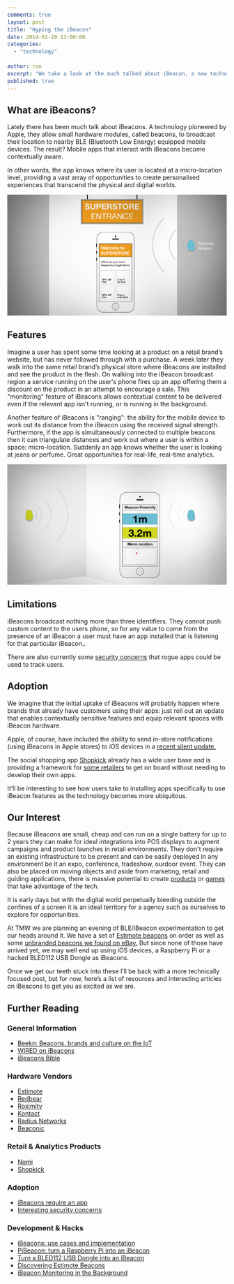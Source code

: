 ```yaml
---
comments: true
layout: post
title: "Hyping the iBeacon"
date: 2014-01-20 13:00:00
categories:
  - "technology"

author: roo
excerpt: "We take a look at the much talked about iBeacon, a new technology pioneered by Apple that could revolutionise contextual mobile use."
published: true
---
```


## What are iBeacons?

Lately there has been much talk about iBeacons. A technology pioneered by Apple, they allow small hardware modules, called beacons, to broadcast their location to nearby BLE (Bluetooth Low Energy) equipped mobile devices. The result? Mobile apps that interact with iBeacons become contextually aware.

In other words, the app knows where its user is located at a micro–location level, providing a vast array of opportunities to create personalised experiences that transcend the physical and digital worlds.

<img src="/img/blog/hyping-the-ibeacon/ibeacons-in-context.jpg" alt="iBeacon ranging for proximity and position">

## Features

Imagine a user has spent some time looking at a product on a retail brand’s website, but has never followed through with a purchase. A week later they walk into the same retail brand’s physical store where iBeacons are installed and see the product in the flesh. On walking into the iBeacon broadcast region a service running on the user's phone fires up an app offering them a discount on the product in an attempt to encourage a sale. This "monitoring" feature of iBeacons allows contextual content to be delivered even if the relevant app isn't running, or is running in the background.

Another feature of iBeacons is "ranging": the ability for the mobile device to work out its distance from the iBeacon using the received signal strength. Furthermore, if the app is simultaneously connected to multiple beacons then it can triangulate distances and work out where a user is within a space: micro-location. Suddenly an app knows whether the user is looking at jeans or perfume. Great opportunities for real-life, real-time analytics.

<img src="/img/blog/hyping-the-ibeacon/ibeacons-proximity-ranging.jpg" alt="iBeacon ranging for proximity and position">


## Limitations

iBeacons broadcast nothing more than three identifiers. They cannot push custom content to the users phone, so for any value to come from the presence of an iBeacon a user must have an app installed that is listening for that particular iBeacon..

There are also currently some [security concerns](http://blogs.computerworld.com/mobile-security/23256/what-apples-ibeacon-rollout-doesnt-say) that rogue apps could be used to track users.


## Adoption

We imagine that the initial uptake of iBeacons will probably happen where brands that already have customers using their apps: just roll out an update that enables contextually sensitive features and equip relevant spaces with iBeacon hardware.

Apple, of course, have included the ability to send in-store notifications (using iBeacons in Apple stores) to iOS devices in a [recent silent update.](http://9to5mac.com/2013/12/06/apple-rolling-out-ibeacons-into-apple-stores-silent-app-update-enables-in-store-notifications/)

The social shopping app [Shopkick](http://www.shopkick.com/shopbeacon/) already has a wide user base and is providing a framework for [some retailers](http://techcrunch.com/2014/01/16/shopkick-starts-100-store-ibeacon-trial-for-american-eagle-outfitters-the-biggest-apparel-rollout-yet/) to get on board without needing to develop their own apps.

It’ll be interesting to see how users take to installing apps specifically to use iBeacon features as the technology becomes more ubiquitous.


## Our Interest

Because iBeacons are small, cheap and can run on a single battery for up to 2 years they can make for ideal integrations into POS displays to augment campaigns and product launches in retail environments. They don't require an existing infrastructure to be present and can be easily deployed in any environment be it an expo, conference, tradeshow, ourdoor event. They can also be placed on moving objects and aside from marketing, retail and guiding applications, there is massive potential to create [products](http://www.motionloft.com/property_owners.html) or [games](http://thetaplab.com/games/tinytycoons) that take advantage of the tech.

It is early days but with the digital world perpetually bleeding outside the confines of a screen it is an ideal territory for a agency such as ourselves to explore for opportunities.

At TMW we are planning an evening of BLE/iBeacon experimentation to get our heads around it. We have a set of [Estimote beacons](http://estimote.com/api/index.html) on order as well as some [unbranded beacons we found on eBay.](http://www.ebay.co.uk/itm/281218637040?ssPageName=STRK:MEWNX:IT&_trksid=p3984.m1497.l2649) But since none of those have arrived yet, we may well end up using iOS devices, a Raspberry Pi or a hacked BLED112 USB Dongle as iBeacons.

Once we get our teeth stuck into these I’ll be back with a more technically focused post, but for now, here’s a list of resources and interesting articles on iBeacons to get you as excited as we are.


## Further Reading

### General Information

* [Beekn: Beacons, brands and culture on the IoT](http://www.beekn.net/)
* [WIRED on iBeacons](http://www.wired.com/design/2013/12/4-use-cases-for-ibeacon-the-most-exciting-tech-you-havent-heard-of/)
* [iBeacons Bible](http://meetingofideas.wordpress.com/2013/12/12/download-ibeacons-bible-1-0/)


### Hardware Vendors

* [Estimote](http://estimote.com/api/index.html)
* [Redbear](http://www.redbear.net/)
* [Roximity](http://roximity.com/)
* [Kontact](http://kontakt.io/)
* [Radius Networks](http://www.radiusnetworks.com/)
* [Beaconic](http://www.beaconic.nl/en/)


### Retail & Analytics Products

* [Nomi](http://nomi.com/)
* [Shopkick](http://www.shopkick.com/shopbeacon/)

### Adoption

* [iBeacons require an app](http://recode.net/2014/01/09/so-youve-installed-an-ibeacon-system-now-comes-the-hard-part-no-one-is-talking-about/)
* [Interesting security concerns](http://venturebeat.com/2013/11/29/is-ibeacon-ready-for-prime-time-retail-three-key-considerations/)


### Development & Hacks

* [iBeacons: use cases and implementation](http://daveaddey.com/?p=1252)
* [PiBeacon: turn a Raspberry Pi into an iBeacon](http://learn.adafruit.com/pibeacon-ibeacon-with-a-raspberry-pi/overview)
* [Turn a BLED112 USB Dongle into an iBeacon](https://github.com/jamiepinkham/bled112_ibeacon_firmware)
* [Discovering Estimote Beacons](http://blog.innoquant.com/2013/12/discovering-estimote-ibeacons/)
* [iBeacon Monitoring in the Background](http://developer.radiusnetworks.com/2013/11/13/ibeacon-monitoring-in-the-background-and-foreground.html)
